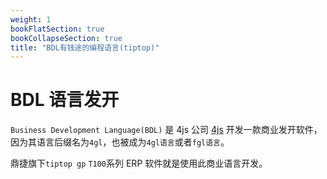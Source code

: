 ```yaml
---
weight: 1
bookFlatSection: true
bookCollapseSection: true
title: "BDL有钱途的编程语言(tiptop)"
---
```


# BDL 语言发开

`Business Development Language(BDL)` 是 4js 公司 [4js](www.4js.com) 开发一款商业发开软件，因为其语言后缀名为`4gl`，也被成为`4gl语言`或者`fgl语言`。

鼎捷旗下`tiptop gp` `T100`系列 ERP 软件就是使用此商业语言开发。
